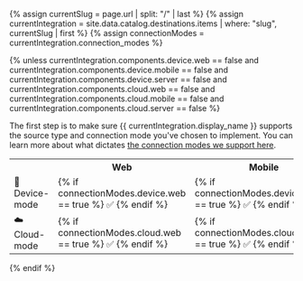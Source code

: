<!-- in the file we're pulling from the API, "name" corresponds with the path to the yml blob for a specific destination.-->
{% assign currentSlug = page.url | split: "/" | last %}
{% assign currentIntegration = site.data.catalog.destinations.items | where: "slug", currentSlug | first %}
{% assign connectionModes = currentIntegration.connection_modes %}

{% unless currentIntegration.components.device.web == false and currentIntegration.components.device.mobile == false and currentIntegration.components.device.server == false and currentIntegration.components.cloud.web == false and currentIntegration.components.cloud.mobile == false and
currentIntegration.components.cloud.server == false %}
<!--don't show a blank table if we can't find any info about these. -->
<!--
components -> how do we send data
platforms -> what data do we recognize-->



The first step is to make sure {{ currentIntegration.display_name }} supports the source type and connection mode you've chosen to implement. You can learn more about what dictates [the connection modes we support here](https://segment.com/docs/connections/destinations/#connection-modes).

<table>
  <tr>
    <th></th>
    <th>Web</th>
    <th>Mobile</th>
    <th>Server</th>
  </tr>
  <tr>
    <td>📱 Device-mode</td>
    <td>{% if connectionModes.device.web == true %} ✅ {% endif %}</td>
    <td>{% if connectionModes.device.mobile == true %} ✅ {% endif %}</td>
    <td>{% if connectionModes.device.server == true %} ✅ {% endif %}</td>
  </tr>
  <tr>
    <td>☁️  Cloud-mode</td>
    <td>{% if connectionModes.cloud.web == true %} ✅ {% endif %}</td>
    <td>{% if connectionModes.cloud.mobile == true %} ✅ {% endif %}</td>
    <td>{% if connectionModes.cloud.server == true %} ✅ {% endif %}</td>
  </tr>
</table>
{% endif %}
